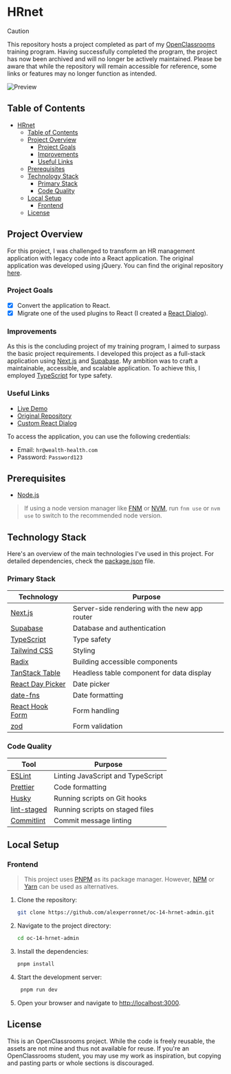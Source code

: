 # HRnet

> [!CAUTION]
> This repository hosts a project completed as part of my [OpenClassrooms](https://openclassrooms.com) training program. Having successfully completed the program, the project has now been archived and will no longer be actively maintained. Please be aware that while the repository will remain accessible for reference, some links or features may no longer function as intended.

![Preview](./.github/assets/preview.png)

## Table of Contents

- [HRnet](#hrnet)
  - [Table of Contents](#table-of-contents)
  - [Project Overview](#project-overview)
    - [Project Goals](#project-goals)
    - [Improvements](#improvements)
    - [Useful Links](#useful-links)
  - [Prerequisites](#prerequisites)
  - [Technology Stack](#technology-stack)
    - [Primary Stack](#primary-stack)
    - [Code Quality](#code-quality)
  - [Local Setup](#local-setup)
    - [Frontend](#frontend)
  - [License](#license)

## Project Overview

For this project, I was challenged to transform an HR management application with legacy code into a React application. The original application was developed using jQuery. You can find the original repository [here](https://github.com/OpenClassrooms-Student-Center/P12_Front-end).

### Project Goals

- [x] Convert the application to React.
- [x] Migrate one of the used plugins to React (I created a [React Dialog](https://github.com/alexperronnet/oc-14-react-dialog)).

### Improvements

As this is the concluding project of my training program, I aimed to surpass the basic project requirements. I developed this project as a full-stack application using [Next.js](https://nextjs.org/) and [Supabase](https://supabase.io/). My ambition was to craft a maintainable, accessible, and scalable application. To achieve this, I employed [TypeScript](https://www.typescriptlang.org/) for type safety.

### Useful Links

- [Live Demo](https://oc-14-hrnet-admin.vercel.app/)
- [Original Repository](https://github.com/OpenClassrooms-Student-Center/P12_Front-end)
- [Custom React Dialog](https://github.com/alexperronnet/oc-14-react-dialog)

To access the application, you can use the following credentials:

- Email: `hr@wealth-health.com`
- Password: `Password123`

## Prerequisites

- [Node.js](https://nodejs.org/en/)

> If using a node version manager like [FNM](https://github.com/Schniz/fnm) or [NVM](https://github.com/nvm-sh/nvm), run `fnm use` or `nvm use` to switch to the recommended node version.

## Technology Stack

Here's an overview of the main technologies I've used in this project. For detailed dependencies, check the [package.json](./package.json) file.

### Primary Stack

| Technology                                           | Purpose                                       |
| ---------------------------------------------------- | --------------------------------------------- |
| [Next.js](https://nextjs.org/)                       | Server-side rendering with the new app router |
| [Supabase](https://supabase.io/)                     | Database and authentication                   |
| [TypeScript](https://www.typescriptlang.org/)        | Type safety                                   |
| [Tailwind CSS](https://tailwindcss.com/)             | Styling                                       |
| [Radix](https://www.radix-ui.com/primitives)         | Building accessible components                |
| [TanStack Table](https://tanstack.com/table/v8)      | Headless table component for data display     |
| [React Day Picker](https://react-day-picker.js.org/) | Date picker                                   |
| [date-fns](https://date-fns.org/)                    | Date formatting                               |
| [React Hook Form](https://react-hook-form.com/)      | Form handling                                 |
| [zod](https://zod.dev/)                              | Form validation                               |

### Code Quality

| Tool                                                 | Purpose                           |
| ---------------------------------------------------- | --------------------------------- |
| [ESLint](https://eslint.org/)                        | Linting JavaScript and TypeScript |
| [Prettier](https://prettier.io/)                     | Code formatting                   |
| [Husky](https://typicode.github.io/husky/#/)         | Running scripts on Git hooks      |
| [lint-staged](https://github.com/okonet/lint-staged) | Running scripts on staged files   |
| [Commitlint](https://commitlint.js.org/#/)           | Commit message linting            |

## Local Setup

### Frontend

> This project uses [PNPM](https://pnpm.io/) as its package manager. However, [NPM](https://www.npmjs.com/) or [Yarn](https://yarnpkg.com/) can be used as alternatives.

1. Clone the repository:

   ```bash
   git clone https://github.com/alexperronnet/oc-14-hrnet-admin.git
   ```

2. Navigate to the project directory:

   ```bash
   cd oc-14-hrnet-admin
   ```

3. Install the dependencies:

   ```bash
   pnpm install
   ```

4. Start the development server:

   ```bash
    pnpm run dev
   ```

5. Open your browser and navigate to [http://localhost:3000](http://localhost:3000).

## License

This is an OpenClassrooms project. While the code is freely reusable, the assets are not mine and thus not available for reuse. If you're an OpenClassrooms student, you may use my work as inspiration, but copying and pasting parts or whole sections is discouraged.
